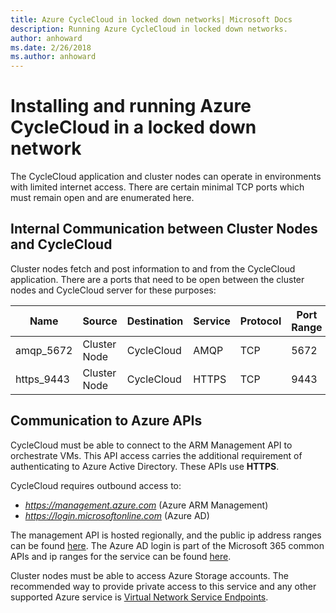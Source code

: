 ```yaml
---
title: Azure CycleCloud in locked down networks| Microsoft Docs
description: Running Azure CycleCloud in locked down networks.
author: anhoward
ms.date: 2/26/2018
ms.author: anhoward
---
```


# Installing and running Azure CycleCloud in a locked down network

The CycleCloud application and cluster nodes can operate in environments with
limited internet access. There are certain minimal TCP ports which must remain 
open and are enumerated here.

## Internal Communication between Cluster Nodes and CycleCloud

Cluster nodes fetch and post information to and from the CycleCloud application.
There are a ports that need to be open between the cluster nodes and CycleCloud 
server for these purposes:

| Name        | Source            | Destination    | Service | Protocol | Port Range |
| ----------- | ----------------- | -------------- | ------- | -------- | ---------- |
| amqp_5672  | Cluster Node   | CycleCloud     | AMQP    | TCP      | 5672       |
| https_9443 | Cluster Node   | CycleCloud     | HTTPS   | TCP      | 9443       |


## Communication to Azure APIs

CycleCloud must be able to connect to the ARM Management API to orchestrate VMs. 
This API access carries the additional requirement of authenticating to Azure 
Active Directory. These APIs use **HTTPS**.

CycleCloud requires outbound access to:
* _https://management.azure.com_ (Azure ARM Management)
* _https://login.microsoftonline.com_ (Azure AD)

The management API is hosted regionally, and the public ip address ranges can be
found [here](https://www.microsoft.com/en-us/download/confirmation.aspx?id=41653).
The Azure AD login is part of the Microsoft 365 common APIs and ip ranges for the
service can be found [here](https://docs.microsoft.com/en-us/office365/enterprise/urls-and-ip-address-ranges). 

Cluster nodes must be able to access Azure Storage accounts. The recommended way 
to provide private access to this service and any other supported Azure service is 
[Virtual Network Service Endpoints](https://docs.microsoft.com/en-us/azure/virtual-network/virtual-network-service-endpoints-overview).

